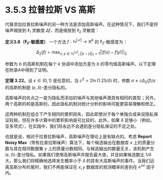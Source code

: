 # 3.5.3 拉普拉斯 VS 高斯 
代替添加拉普拉斯噪声的另一种方法是添加高斯噪声。在这种情况下，我们不是将噪声缩放到 $\ell_1$ 灵敏度 $\Delta f$，而是缩放到 $\ell_2$ 灵敏度：

**定义3.8（$\ell_2$-敏感度）** 一个方法 $f:\mathbb{N}^{|\mathcal{X}|}\to\mathbb{R}^k$ 的 $\ell_2$-敏感度为：

$$
\Delta_2(f)=\max_{x,y\in\mathbb{N}^{|\mathcal{X}|},||x-y||_1=1}||f(x)-f(y)||_2
$$

参数为 $b$ 的高斯机制在每个 $k$ 协调中添加方差为 $b$ 的零均值高斯噪声。以下定理在附录A中得到了证明。

**定理 3.22**。设 $\varepsilon\in(0,1)$ 是任意的。当 $c^2>2\ln(1.25/\delta)$ 时，参数 $\sigma\geq c\Delta_2(f)/\varepsilon$ 的高斯机制是 $(\varepsilon,\delta)$-差分隐私的。

高斯噪声的优点之一是为隐私而添加的噪声与其他噪声源具有相同的类型；另外，两个高斯的和是高斯的，因此隐私机制对统计分析的影响可能更容易理解和修正。

这两种机制在组合下产生相同的累积损失，因此即使对于每个单独合成来说隐私保证较弱，但在许多计算中的累积影响是可比较的。此外，如果 $\delta$ 足够小（例如，亚多项式），在实践中，我们将永远不会遇到差分隐私保证的不足之处。

也就是说，相对于拉普拉斯噪声，高斯噪声在理论上是有缺点的。考虑 **Report Noisy Max**（带有拉普拉斯噪声）算法下，每个候选输出在数据库 $x$ 上的质量分数与其在相邻数据集 $y$ 上的质量分数相同。与候选输出的数量无关，该机制产生 $(\varepsilon,0)$-差分隐私。如果我们使用高斯噪声并报告最大值，并且如果候选数比 $1/\delta$ 大，那么我们将精确地选择发生概率小于 $δ$ 的具有大高斯噪声的事件。当我们远离高斯分布的尾时，我们不再能保证在 $x,y$ 数据库的观测概率的差别在 $e^{\pm\varepsilon}$ 因子内。